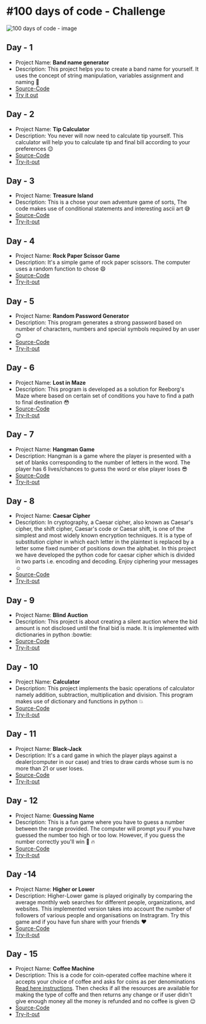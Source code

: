 # #100 days of code - Challenge
![100 days of code - image](https://letslearnabout.net/wp-content/uploads/2018/12/aaaaaaaaaaaaaaaaaaaaab.jpg)

## Day - 1
- Project Name: **Band name generator**
- Description: This project helps you to create a band name for yourself. It uses the concept of string manipulation, variables assignment and naming :grimacing:
- [Source-Code](https://github.com/MihirMore/100daysofcode-Python/blob/main/Day-1/Final_Project/band_name_generator.py)
- [Try it out](https://replit.com/@MihirMore1/band-name-generator-start?embed=1&output=1#main.py)

## Day - 2
- Project Name: **Tip Calculator**
- Description: You never will now need to calculate tip yourself. This calculator will help you to calculate tip and final bill according to your preferences :relieved:
- [Source-Code](https://github.com/MihirMore/100daysofcode-Python/blob/main/Day-2/Final-Project/tip-calculator.py)
- [Try-it-out](https://replit.com/@MihirMore1/tip-calculator-start?embed=1&output=1#main.py)

## Day - 3
- Project Name: **Treasure Island**
- Description: This is a chose your own adventure game of sorts, The code makes use of conditional statements and interesting ascii art :sweat_smile:
- [Source-Code](https://github.com/MihirMore/100daysofcode-Python/blob/main/Day-3/Final-Project/treasure-island.py)
- [Try-it-out](https://replit.com/@MihirMore1/treasure-island-start?embed=1&output=1#main.py)

## Day - 4
- Project Name: **Rock Paper Scissor Game**
- Description: It's a simple game of rock paper scissors. The computer uses a random function to chose :smile:
- [Source-Code](https://github.com/MihirMore/100daysofcode-Python/blob/main/Day-4/Final-Project/rock_paper_scissors.py)
- [Try-it-out](https://replit.com/@MihirMore1/rock-paper-scissors-start?embed=1&output=1#main.py)

## Day - 5
- Project Name: **Random Password Generator**
- Description: This program generates a strong password based on number of characters, numbers and special symbols required by an user :blush:
- [Source-Code](https://github.com/MihirMore/100daysofcode-Python/blob/main/Day-5/Final_Project/password_generator.py)
- [Try-it-out](https://replit.com/@MihirMore1/password-generator-start?embed=1&output=1#main.py)

## Day - 6
- Project Name: **Lost in Maze**
- Description: This program is developed as a solution for Reeborg's Maze where based on certain set of conditions you have to find a path to final destination :flushed:
- [Source-Code](https://github.com/MihirMore/100daysofcode-Python/blob/main/Day-6/Final_Project/Lost_in_maze.py)
- [Try-it-out](https://reeborg.ca/reeborg.html?lang=en&mode=python&menu=worlds%2Fmenus%2Freeborg_intro_en.json&name=Maze&url=worlds%2Ftutorial_en%2Fmaze1.json)

## Day - 7 
- Project Name: **Hangman Game**
- Description: Hangman is a game where the player is presented with a set of blanks corresponding to the number of letters in the word. The player has 6 lives/chances to guess the word or else player loses :sunglasses:
- [Source-Code](https://github.com/MihirMore/100daysofcode-Python/tree/main/Day-7/Final-Project)
- [Try-it-out](https://replit.com/@MihirMore1/password-generator-start?embed=1&output=1?embed=1&output=1#main.py)

## Day - 8 
- Project Name: **Caesar Cipher**
- Description: In cryptography, a Caesar cipher, also known as Caesar's cipher, the shift cipher, Caesar's code or Caesar shift, is one of the simplest and most widely known encryption techniques. It is a type of substitution cipher in which each letter in the plaintext is replaced by a letter some fixed number of positions down the alphabet. In this project we have developed the python code for caesar cipher which is divided in two parts i.e. encoding and decoding. Enjoy ciphering your messages :relaxed:
- [Source-Code](https://github.com/MihirMore/100daysofcode-Python/tree/main/Day-8/Final-Project)
- [Try-it-out](https://replit.com/@MihirMore1/caesar-cipher?embed=1&output=1#main.py)

## Day - 9
- Project Name: **Blind Auction**
- Description: This project is about creating a silent auction where the bid amount is not disclosed until the final bid is made. It is implemented with dictionaries in python :bowtie:
-  [Source-Code](https://github.com/MihirMore/100daysofcode-Python/tree/main/Day-9/Final-Project)
-  [Try-it-out](https://replit.com/@MihirMore1/blind-auction-start?embed=1&output=1#main.py)

## Day - 10
- Project Name: **Calculator**
- Description: This project implements the basic operations of calculator namely addition, subtraction, multiplication and division. This program makes use of dictionary and functions in python :boom:
- [Source-Code](https://github.com/MihirMore/100daysofcode-Python/tree/main/Day-10/Final-Project)
- [Try-it-out](https://replit.com/@MihirMore1/calculator?embed=1&output=1#main.py)

## Day - 11
- Project Name: **Black-Jack**
- Description: It's a card game in which the player plays against a dealer(computer in our case) and tries to draw cards whose sum is no more than 21 or user loses.
- [Source-Code](https://github.com/MihirMore/100daysofcode-Python/tree/main/Day-11/BlackJack) 
- [Try-it-out](https://replit.com/@MihirMore1/blackjack-start?embed=1&output=1#main.py)

## Day - 12
- Project Name: **Guessing Name**
- Description:  This is a fun game where you have to guess a number between the range provided. The computer will prompt you if you have guessed the number too high or too low.   However, if you guess the number correctly you'll win :dizzy: :fire:
- [Source-Code](https://github.com/MihirMore/100daysofcode-Python/tree/main/Day-12/Final-Project)
- [Try-it-out](https://replit.com/@MihirMore1/guessing-game?embed=1&output=1#main.py)

<!-- ## Day - 13
- Project Name: ****
- Description: This project is not a part of this course as there is no project on Day-13. 
- [Source-Code]()
- [Try-it-out]() -->

## Day -14 
-  Project Name: **Higher or Lower**
- Description:  Higher-Lower game is played originally by comparing the average monthly web searches for different people, organizations, and websites. This implemented version   takes into account the number of followers of various people and organisations on Instragram. Try this game and if you have fun share with your friends :heart:
- [Source-Code](https://github.com/MihirMore/100daysofcode-Python/tree/main/Day-14/FInal_Project)
- [Try-it-out](https://replit.com/@MihirMore1/higher-lower-game?embed=1&output=1#main.py) 
 
## Day - 15
- Project Name: **Coffee Machine**
- Description: This is a code for coin-operated coffee machine where it accepts your choice of coffee and asks for coins as per denominations [Read here instructions](https://github.com/MihirMore/100daysofcode-Python/tree/main/Day-15/Coffee-machine_intructions). Then checks if all the resources are available for making the type of coffe and then returns any change or if user didn't give enough money all the money is refunded and no coffee is given :relieved:
- [Source-Code](https://github.com/MihirMore/100daysofcode-Python/tree/main/Day-15/Final-Project)
- [Try-it-out](https://replit.com/@MihirMore1/coffee-machine?embed=1&output=1#main.py)
